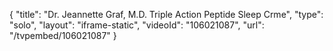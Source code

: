 {
    "title": "Dr. Jeannette Graf, M.D. Triple Action Peptide Sleep Crme",
    "type": "solo",
    "layout": "iframe-static",
    "videoId": "106021087",
    "url": "\/tvpembed\/106021087"
}